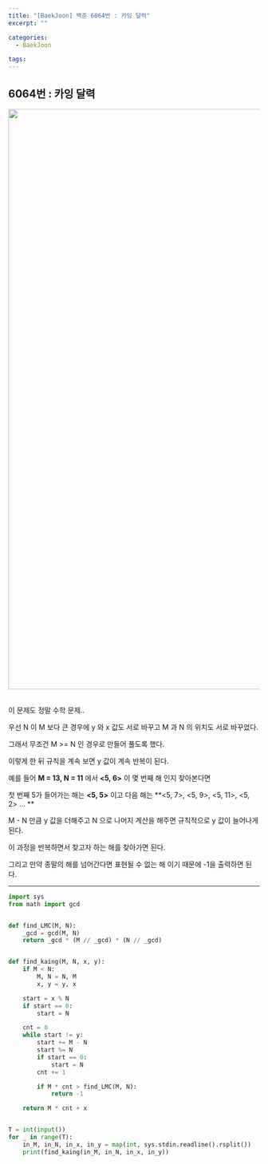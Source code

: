 ```yaml
---
title: "[BaekJoon] 백준 6064번 : 카잉 달력"
excerpt: ""

categories:
  - BaekJoon

tags:
---
```


## 6064번 : 카잉 달력

<center><img width="1164" alt="Kaing" src="https://user-images.githubusercontent.com/54533309/93760579-4349a980-fc47-11ea-9816-d1ffdd986150.png">
</center>

<br>이 문제도 정말 수학 문제..

우선 N 이 M 보다 큰 경우에 y 와 x 값도 서로 바꾸고 M 과 N 의 위치도 서로 바꾸었다.

그래서 무조건 M >= N 인 경우로 만들어 풀도록 했다.

이렇게 한 뒤 규칙을 계속 보면 y 값이 계속 반복이 된다.

예를 들어 **M = 13, N = 11** 에서 **<5, 6>** 이 몇 번째 해 인지 찾아본다면

첫 번째 5가 들어가는 해는 **<5, 5>** 이고 다음 해는 **<5, 7>, <5, 9>, <5, 11>, <5, 2> \.\.\. ** 

M - N 만큼 y 값을 더해주고 N 으로 나머지 계산을 해주면 규칙적으로 y 값이 늘어나게 된다.

이 과정을 반복하면서 찾고자 하는 해를 찾아가면 된다.

그리고 만약 종말의 해를 넘어간다면 표현될 수 없는 해 이기 때문에 -1을 출력하면 된다.

---

```python
import sys
from math import gcd


def find_LMC(M, N):
	_gcd = gcd(M, N)
	return _gcd * (M // _gcd) * (N // _gcd)


def find_kaing(M, N, x, y):
	if M < N:
		M, N = N, M
		x, y = y, x

	start = x % N
	if start == 0:
		start = N

	cnt = 0
	while start != y:
		start += M - N
		start %= N
		if start == 0:
			start = N
		cnt += 1

		if M * cnt > find_LMC(M, N):
			return -1

	return M * cnt + x


T = int(input())
for _ in range(T):
	in_M, in_N, in_x, in_y = map(int, sys.stdin.readline().rsplit())
	print(find_kaing(in_M, in_N, in_x, in_y))
```

<br>